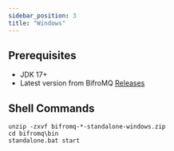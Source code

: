 ```yaml
---
sidebar_position: 3
title: "Windows"
---
```


## Prerequisites

- JDK 17+
- Latest version from BifroMQ [Releases](../get_started/download/intro.md)

## Shell Commands

```
unzip -zxvf bifromq-*-standalone-windows.zip
cd bifromq\bin
standalone.bat start
```
